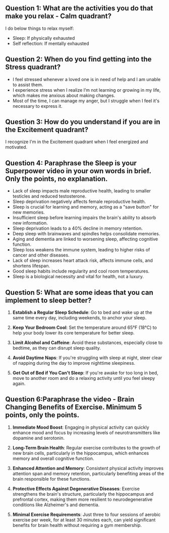 ## Question 1: What are the activities you do that make you relax - Calm quadrant?

I do below things to relax myself:

- Sleep: If physically exhausted
- Self reflection: If mentally exhausted

## Question 2: When do you find getting into the Stress quadrant?

- I feel stressed whenever a loved one is in need of help and I am unable to assist them.
- I experience stress when I realize I’m not learning or growing in my life, which makes me anxious about making changes.
- Most of the time, I can manage my anger, but I struggle when I feel it's necessary to express it.

## Question 3: How do you understand if you are in the Excitement quadrant?

I recognize I'm in the Excitement quadrant when I feel energized and motivated.

## Question 4: Paraphrase the Sleep is your Superpower video in your own words in brief. Only the points, no explanation.

- Lack of sleep impacts male reproductive health, leading to smaller testicles and reduced testosterone.
- Sleep deprivation negatively affects female reproductive health.
- Sleep is crucial for learning and memory, acting as a "save button" for new memories.
- Insufficient sleep before learning impairs the brain's ability to absorb new information.
- Sleep deprivation leads to a 40% decline in memory retention.
- Deep sleep with brainwaves and spindles helps consolidate memories.
- Aging and dementia are linked to worsening sleep, affecting cognitive function.
- Sleep loss weakens the immune system, leading to higher risks of cancer and other diseases.
- Lack of sleep increases heart attack risk, affects immune cells, and shortens lifespan.
- Good sleep habits include regularity and cool room temperatures.
- Sleep is a biological necessity and vital for health, not a luxury.

## Question 5: What are some ideas that you can implement to sleep better?

1. **Establish a Regular Sleep Schedule**: Go to bed and wake up at the same time every day, including weekends, to anchor your sleep.

2. **Keep Your Bedroom Cool**: Set the temperature around 65°F (18°C) to help your body lower its core temperature for better sleep.

3. **Limit Alcohol and Caffeine**: Avoid these substances, especially close to bedtime, as they can disrupt sleep quality.

4. **Avoid Daytime Naps**: If you're struggling with sleep at night, steer clear of napping during the day to improve nighttime sleepiness.

5. **Get Out of Bed if You Can't Sleep**: If you're awake for too long in bed, move to another room and do a relaxing activity until you feel sleepy again.

## Question 6:Paraphrase the video - Brain Changing Benefits of Exercise. Minimum 5 points, only the points.

1. **Immediate Mood Boost**: Engaging in physical activity can quickly enhance mood and focus by increasing levels of neurotransmitters like dopamine and serotonin.

2. **Long-Term Brain Health**: Regular exercise contributes to the growth of new brain cells, particularly in the hippocampus, which enhances memory and overall cognitive function.

3. **Enhanced Attention and Memory**: Consistent physical activity improves attention span and memory retention, particularly benefiting areas of the brain responsible for these functions.

4. **Protective Effects Against Degenerative Diseases**: Exercise strengthens the brain's structure, particularly the hippocampus and prefrontal cortex, making them more resilient to neurodegenerative conditions like Alzheimer's and dementia.

5. **Minimal Exercise Requirements**: Just three to four sessions of aerobic exercise per week, for at least 30 minutes each, can yield significant benefits for brain health without requiring a gym membership.
